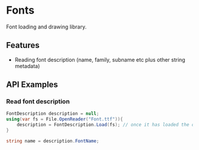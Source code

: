 # Fonts
Font loading and drawing library.

## Features
- Reading font description (name, family, subname etc plus other string metadata)

## API Examples

### Read font description

```c#
FontDescription description = null;
using(var fs = File.OpenReader("Font.ttf")){
    description = FontDescription.Load(fs); // once it has loaded the data the stream is no longer required and can be disposed off
}

string name = description.FontName;

```